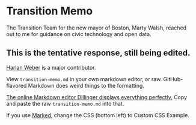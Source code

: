 # Transition Memo

The Transition Team for the new mayor of Boston, Marty Walsh, reached out to me for guidance on civic technology and open data.

## This is the tentative response, still being edited.

[Harlan Weber](http://github.com/whereshj) is a major contributor.

View `transition-memo.md` in your own markdown editor, or raw. GitHub-flavored Markdown does weird things to the formatting.

[The online Markdown editor Dillinger displays everything perfectly.](http://dillinger.io/) Copy and paste the raw `transition-memo.md` into that.

If you use [Marked](http://markedapp.com/), change the CSS (bottom left) to Custom CSS Example.

